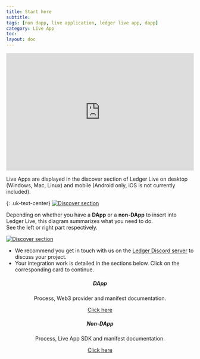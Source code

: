 ```yaml
---
title: Start here
subtitle:
tags: [non dapp, live application, ledger live app, dapp]
category: Live App
toc: 
layout: doc
---
```


<div class="uk-text-center">
  <iframe width="560" height="315" style="max-width: 100%;" src="https://www.youtube.com/embed/L6dGYsevRxc?controls=0" title="YouTube video player" frameborder="0" allow="accelerometer; autoplay; clipboard-write; encrypted-media; gyroscope; picture-in-picture" allowfullscreen></iframe>
</div>

Live Apps are displayed in the discover section of Ledger Live on desktop (Windows, Mac, Linux) and mobile (Android only, iOS is not currently included).    

<!---- image ---->

{: .uk-text-center}
[![Discover section](../images/discover-section.jpg)](../images/discover-section.jpg)    

<!--------------->
   
    
Depending on whether you have a **DApp** or a **non-DApp** to insert into Ledger Live, this diagram summarizes what you need to do.  
See the left or right part respectively. 

<!---- image ---->
[![Discover section](../images/live-app.jpg)](../images/live-app.jpg)   
<!--------------->

- We recommend you get in touch with us on the [Ledger Discord server](https://discord.gg/Ledger) to discuss your project.  
- Your integration work is detailed in the sections below. Click on the corresponding card to continue.  

<div style="text-align:center;">
  <div class="row justify-content-around">
    <div class="col">
      <div class="card">
        <div class="card-body">
          <h5 class="card-title">DApp</h5>
          <p class="card-text">Process, Web3 provider and manifest documentation.</p>
          <a href="../../dapp/process" class="btn btn-primary">Click here</a>
        </div>
      </div>
    </div>
    <div class="col">
      <div class="card">
        <div class="card-body">
          <h5 class="card-title">Non-DApp</h5>
          <p class="card-text">Process, Live App SDK and manifest documentation.</p>
          <a href="../../non-dapp/introduction" class="btn btn-primary">Click here</a>
        </div>
      </div>
    </div>
  </div>
</div>
